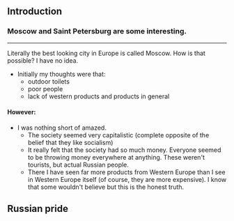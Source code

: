 ## Introduction
### Moscow and Saint Petersburg are some  interesting.
----
Literally the best looking city in Europe is called Moscow. How is that possible? I have no idea.

- Initially my thoughts were that:
	- outdoor toilets
	- poor people
	- lack of western products and products in general

#### However:
- I was nothing short of amazed.
	- The society seemed very capitalistic (complete opposite of the belief that they like socialism)
	- It really felt that the society had so much money. Everyone seemed to be throwing money everywhere at anything. These weren't tourists, but actual Russian people.
	- There I have seen far more products from Western Europe than I see in Western Europe itself (of course, they are more expensive). I know that some wouldn't believe but this is the honest truth.

## Russian pride
